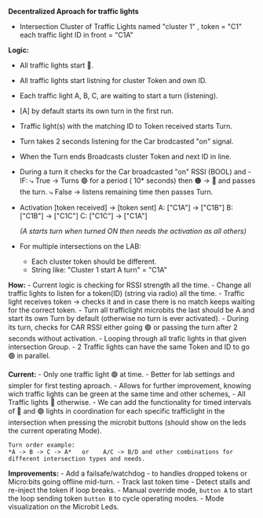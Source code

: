 **Decentralized Aproach for traffic lights**

 - Intersection Cluster of Traffic Lights named "cluster 1" , token = "C1" each traffic light ID in front = "C1A"

 **Logic:**
 - All traffic lights start 🔴.
 - All traffic lights start listning for cluster Token and own ID.
 - Each traffic light A, B, C, are waiting to start a turn (listening).
 - [A] by default starts its own turn in the first run.
 - Traffic light(s) with the matching ID to Token received starts Turn.
 - Turn takes 2 seconds listening for the Car brodcasted "on" signal.
 - When the Turn ends Broadcasts cluster Token and next ID in line.

 - During a turn it checks for the Car broadcasted "on" RSSI (BOOL) and - IF:
    ⤷ True -> Turns 🟢 for a period ( 10* seconds) then 🟠 -> 🔴 and passes the turn.
    ⤷ False -> listens remaining time then passes Turn.


 - Activation [token received] -> [token sent] 
    A: ["C1A"] -> ["C1B"]
    B: ["C1B"] -> ["C1C"]
    C: ["C1C"] -> ["C1A"]

    *(A starts turn when turned ON then needs the activation as all others)*

- For multiple intersections on the LAB:
    - Each cluster token should be different.
    - String like: "Cluster 1 start A turn" = "C1A"
    
**How:**
    - Current logic is checking for RSSI strength all the time.
    - Change all traffic lights to listen for a token(ID) (string via radio) all the time.
    - Traffic light receives token -> checks it and in case there is no match keeps waiting for the correct token.
    - Turn all trafficlight microbits the last should be A and start its own Turn by default (otherwise no turn is ever activated).
    - During its turn, checks for CAR RSSI either going 🟢 or passing the turn after 2 seconds without activation.
    - Looping through all trafic lights in that given intersection Group.
    - 2 Traffic lights can have the same Token and ID to go 🟢 in parallel.

**Current:**
    - Only one traffic light 🟢 at time.
    - Better for lab settings and simpler for first testing aproach.
    - Allows for further improvement, knowing wich traffic lights can be green at the same time and other schemes,
    - All Traffic lights 🔴 otherwise.
    - We can add the functionality for timed intervals of 🔴 and 🟢 lights in coordination for each specific trafficlight in the intersection when pressing the microbit buttons (should show on the leds the current operating Mode).

    Turn order example:
    *A -> B -> C -> A*   or    A/C -> B/D and other combinations for different intersection types and needs.

**Improvements:**
    - Add a failsafe/watchdog - to handles dropped tokens or Micro:bits going offline mid-turn.
    - Track last token time - Detect stalls and re-inject the token if loop breaks. 
    - Manual override mode, `button A` to start the loop sending token `button B` to cycle operating modes.
    - Mode visualization on the Microbit Leds.
